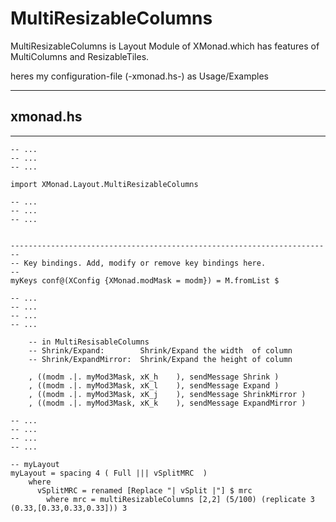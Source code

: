 MultiResizableColumns
========================



MultiResizableColumns is Layout Module of XMonad.which has features of MultiColumns and ResizableTiles.



heres my configuration-file (-xmonad.hs-) as Usage/Examples

---

## xmonad.hs

---
    -- ...
    -- ...
    -- ...

    import XMonad.Layout.MultiResizableColumns

    -- ...
    -- ...
    -- ...


    ------------------------------------------------------------------------
    -- Key bindings. Add, modify or remove key bindings here.
    --
    myKeys conf@(XConfig {XMonad.modMask = modm}) = M.fromList $
     
    -- ...
    -- ...
    -- ...
    -- ...

        -- in MultiResisableColumns 
        -- Shrink/Expand:        Shrink/Expand the width  of column
        -- Shrink/ExpandMirror:  Shrink/Expand the height of column
     
        , ((modm .|. myMod3Mask, xK_h    ), sendMessage Shrink )
        , ((modm .|. myMod3Mask, xK_l    ), sendMessage Expand )
        , ((modm .|. myMod3Mask, xK_j    ), sendMessage ShrinkMirror )
        , ((modm .|. myMod3Mask, xK_k    ), sendMessage ExpandMirror )

    -- ...
    -- ...
    -- ...
    -- ...

    -- myLayout
    myLayout = spacing 4 ( Full ||| vSplitMRC  )
        where
          vSplitMRC = renamed [Replace "| vSplit |"] $ mrc
            where mrc = multiResizableColumns [2,2] (5/100) (replicate 3 (0.33,[0.33,0.33,0.33])) 3



